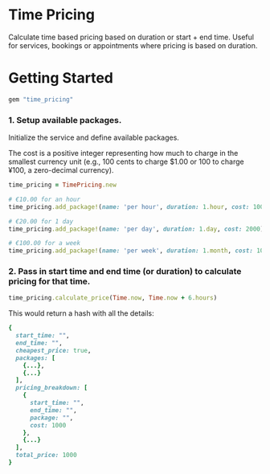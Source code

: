# Time Pricing

Calculate time based pricing based on duration or start + end time. Useful for services, bookings or appointments where pricing is based on duration. 

# Getting Started

```ruby
gem "time_pricing"
```

### 1. Setup available packages.

Initialize the service and define available packages. 

The cost is a positive integer representing how much to charge in the smallest currency unit (e.g., 100 cents to charge $1.00 or 100 to charge ¥100, a zero-decimal currency).

``` ruby
time_pricing = TimePricing.new

# €10.00 for an hour
time_pricing.add_package!(name: 'per hour', duration: 1.hour, cost: 1000)

# €20.00 for 1 day
time_pricing.add_package!(name: 'per day', duration: 1.day, cost: 2000)

# €100.00 for a week
time_pricing.add_package!(name: 'per week', duration: 1.month, cost: 100000)
```

### 2. Pass in start time and end time (or duration) to calculate pricing for that time. 

``` ruby
time_pricing.calculate_price(Time.now, Time.now + 6.hours)
```

This would return a hash with all the details:

``` ruby
{
  start_time: "",
  end_time: "",
  cheapest_price: true,
  packages: [
    {...},
    {...}
  ],
  pricing_breakdown: [
    {
      start_time: "",
      end_time: "",
      package: "",
      cost: 1000
    },
    {...} 
  ],
  total_price: 1000
}
```


